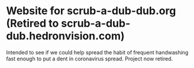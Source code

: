 # Website for scrub-a-dub-dub.org (Retired to scrub-a-dub-dub.hedronvision.com)

Intended to see if we could help spread the habit of frequent handwashing fast enough to put a dent in coronavirus spread. Project now retired.